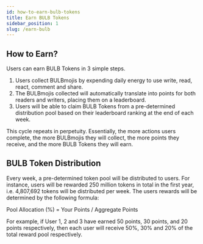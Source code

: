 ```yaml
---
id: how-to-earn-bulb-tokens
title: Earn BULB Tokens
sidebar_position: 1
slug: /earn-bulb
---
```


## How to Earn?

Users can earn BULB Tokens in 3 simple steps.

1. Users collect BULBmojis by expending daily energy to use write, read, react, comment and share. 
2. The BULBmojis collected will automatically translate into points for both readers and writers, placing them on a leaderboard. 
3. Users will be able to claim BULB Tokens from a pre-determined distribution pool based on their leaderboard ranking at the end of each week.

This cycle repeats in perpetuity. Essentially, the more actions users complete, the more BULBmojis they will collect, the more points they receive, and the more BULB Tokens they will earn.

## BULB Token Distribution

Every week, a pre-determined token pool will be distributed to users. For instance, users will be rewarded 250 million tokens in total in the first year, i.e. 4,807,692 tokens will be distributed per week. The users rewards will be determined by the following formula:

Pool Allocation (%) = Your Points / Aggregate Points

For example, if User 1, 2 and 3 have earned 50 points, 30 points, and 20 points respectively, then each user will receive 50%, 30% and 20% of the total reward pool respectively. 
